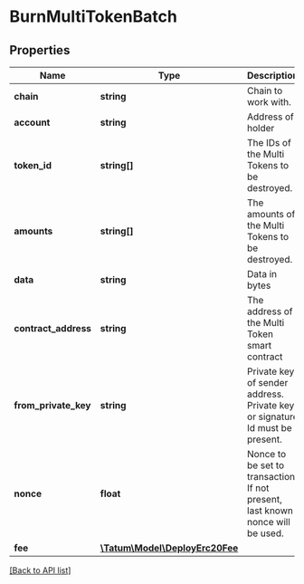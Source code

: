 # BurnMultiTokenBatch

## Properties

Name | Type | Description | Notes
------------ | ------------- | ------------- | -------------
**chain** | **string** | Chain to work with. |
**account** | **string** | Address of holder |
**token_id** | **string[]** | The IDs of the Multi Tokens to be destroyed. |
**amounts** | **string[]** | The amounts of the Multi Tokens to be destroyed. |
**data** | **string** | Data in bytes | [optional]
**contract_address** | **string** | The address of the Multi Token smart contract |
**from_private_key** | **string** | Private key of sender address. Private key, or signature Id must be present. |
**nonce** | **float** | Nonce to be set to transaction. If not present, last known nonce will be used. | [optional]
**fee** | [**\Tatum\Model\DeployErc20Fee**](DeployErc20Fee.md) |  | [optional]

[[Back to API list]](../../README.md#api-endpoints)
